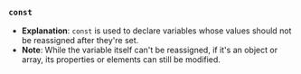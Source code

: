 ### **`const`**

- **Explanation**: `const` is used to declare variables whose values should not be reassigned after they're set.
- **Note**: While the variable itself can't be reassigned, if it's an object or array, its properties or elements can still be modified.
